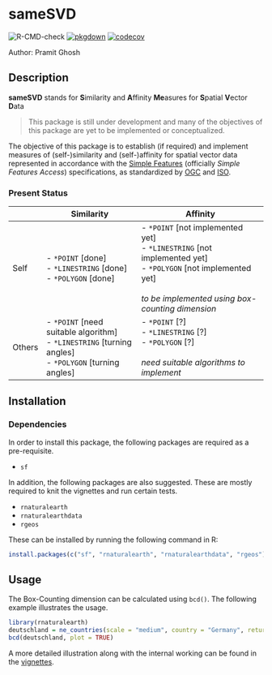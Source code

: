 # sameSVD

![R-CMD-check](https://github.com/pramitghosh/sameSVD/workflows/R-CMD-check/badge.svg) 
[![pkgdown](https://github.com/pramitghosh/sameSVD/workflows/pkgdown/badge.svg)](https://pramitghosh.github.io/sameSVD) 
[![codecov](https://codecov.io/gh/pramitghosh/sameSVD/branch/master/graph/badge.svg)](https://codecov.io/gh/pramitghosh/sameSVD) 

Author: Pramit Ghosh

## Description

**sameSVD** stands for **S**imilarity and **A**ffinity **Me**asures for **S**patial **V**ector **D**ata

> This package is still under development and many of the objectives of this package are yet to be implemented or conceptualized.

The objective of this package is to establish (if required) and implement measures of (self-)similarity and (self-)affinity for spatial vector data represented in accordance with the [Simple Features](https://en.wikipedia.org/wiki/Simple_Features) (officially *Simple Features Access*) specifications, as standardized by [OGC](https://www.ogc.org/projects/groups/sfswg) and [ISO](https://www.iso.org/standard/40114.html).

### Present Status

|  | Similarity | Affinity |
|--------|-----------------------------------------------------------------------------------------------------------|-------------------------------------------------------------------------------------------------------------------------------------------------------------------------|
| Self | - `*POINT` [done]<br>- `*LINESTRING` [done]<br>- `*POLYGON` [done] | - `*POINT` [not implemented yet]<br>- `*LINESTRING` [not implemented yet]<br>- `*POLYGON` [not implemented yet]<br><br>*to be implemented using box-counting dimension* |
| Others | - `*POINT` [need suitable algorithm]<br>- `*LINESTRING` [turning angles]<br>- `*POLYGON` [turning angles] | - `*POINT` [?]<br>- `*LINESTRING` [?]<br>- `*POLYGON` [?]<br><br>*need suitable algorithms to implement* |


## Installation

### Dependencies

In order to install this package, the following packages are required as a pre-requisite.

- `sf`

In addition, the following packages are also suggested. These are mostly required to knit the vignettes and run certain tests.

- `rnaturalearth`
- `rnaturalearthdata`
- `rgeos`

These can be installed by running the following command in R:

```r
install.packages(c("sf", "rnaturalearth", "rnaturalearthdata", "rgeos"))
```
## Usage

The Box-Counting dimension can be calculated using `bcd()`. The following example illustrates the usage.

```r
library(rnaturalearth)
deutschland = ne_countries(scale = "medium", country = "Germany", returnclass = "sf")
bcd(deutschland, plot = TRUE)
```

A more detailed illustration along with the internal working can be found in the [vignettes](https://pramitghosh.github.io/sameSVD/articles/using_fdim.html).
